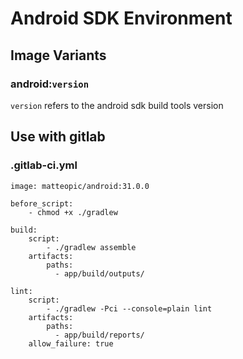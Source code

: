 Android SDK Environment
=======================

Image Variants
--------------

### android:`version` ###

`version` refers to the android sdk build tools version

Use with gitlab
---------------

### .gitlab-ci.yml ###

    image: matteopic/android:31.0.0

    before_script:
        - chmod +x ./gradlew

    build:
        script:
            - ./gradlew assemble
        artifacts:
            paths:
              - app/build/outputs/

    lint:
        script:
            - ./gradlew -Pci --console=plain lint
        artifacts:
            paths:
              - app/build/reports/
        allow_failure: true
